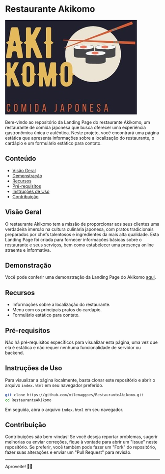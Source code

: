 # Restaurante Akikomo

![Akikomo Logo](./img/Logotipo-azul.jpg)

Bem-vindo ao repositório da Landing Page do restaurante Akikomo, um restaurante de comida japonesa que busca oferecer uma experiência gastronômica única e autêntica. Neste projeto, você encontrará uma página estática que apresenta informações sobre a localização do restaurante, o cardápio e um formulário estático para contato.

## Conteúdo

- [Visão Geral](#visão-geral)
- [Demonstração](#demonstração)
- [Recursos](#recursos)
- [Pré-requisitos](#pré-requisitos)
- [Instruções de Uso](#instruções-de-uso)
- [Contribuição](#contribuição)

## Visão Geral

O restaurante Akikomo tem a missão de proporcionar aos seus clientes uma verdadeira imersão na cultura culinária japonesa, com pratos tradicionais preparados por chefs talentosos e ingredientes da mais alta qualidade. Esta Landing Page foi criada para fornecer informações básicas sobre o restaurante e seus serviços, bem como estabelecer uma presença online atraente e informativa.

## Demonstração

Você pode conferir uma demonstração da Landing Page do Akikomo [aqui](https://milenaggoes.github.io/RestauranteAkikomo/).

## Recursos

- Informações sobre a localização do restaurante.
- Menu com os principais pratos do cardápio.
- Formulário estático para contato.

## Pré-requisitos

Não há pré-requisitos específicos para visualizar esta página, uma vez que ela é estática e não requer nenhuma funcionalidade de servidor ou backend.

## Instruções de Uso

Para visualizar a página localmente, basta clonar este repositório e abrir o arquivo `index.html` em seu navegador preferido.

```bash
git clone https://github.com/milenaggoes/RestauranteAkikomo.git
cd RestauranteAkikomo
```

Em seguida, abra o arquivo `index.html` em seu navegador.

## Contribuição

Contribuições são bem-vindas! Se você deseja reportar problemas, sugerir melhorias ou enviar correções, fique à vontade para abrir um "Issue" neste repositório. Se preferir, você também pode fazer um "Fork" do repositório, fazer suas alterações e enviar um "Pull Request" para revisão.

---

Aproveite! 🍣🍱
